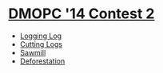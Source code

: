 # [DMOPC '14 Contest 2](http://www.dmoj.ca/contest/dmopc14c2)

* [Logging Log][]
* [Cutting Logs][]
* [Sawmill][]
* [Deforestation][]

[Logging Log]:   http://www.dmoj.ca/problem/dmopc14c2p1
[Cutting Logs]:  http://www.dmoj.ca/problem/dmopc14c2p2
[Sawmill]:       http://www.dmoj.ca/problem/dmopc14c2p3
[Deforestation]: http://www.dmoj.ca/problem/dmopc14c2p4

